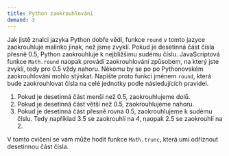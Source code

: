 ```yaml
---
title: Python zaokrouhlování
demand: 3
---
```


Jak jistě znalci jazyka Python dobře vědí, funkce `round` v tomto jazyce zaokrouhluje malinko jinak, než jsme zvyklí. Pokud je desetinná část čísla přesně 0.5, Python zaokrouhluje k nejbližšímu sudému číslu. JavaScriptová funkce `Math.round` naopak provádí zaokrouhlování způsobem, na který jste zvyklí, tedy pro 0.5 vždy nahoru. Někomu by se po po Pythonovském zaokrouhlování mohlo stýskat. Napište proto funkci jménem `round`, která bude zaokrouhlovat čísla na celé jednotky podle následujících pravidel.

1. Pokud je desetinná část menší než 0.5, zaokrouhlujeme dolů.
1. Pokud je desetinná část větší než 0.5, zaokrouhlujeme nahoru.
1. Pokud je desetinná část přesně rovna 0.5, zaokrouhlujeme k sudému číslu. Tedy například 3.5 se zaokrouhlí na 4, naopak 2.5 se zaokrouhlí na 2.

V tomto cvičení se vám může hodit funkce `Math.trunc`, která umí odříznout desetinnou část čísla.
